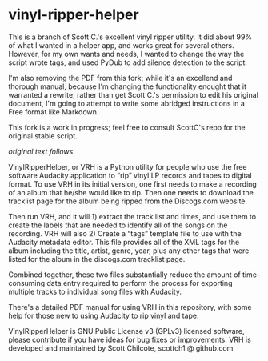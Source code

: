 # vinyl-ripper-helper

This is a branch of Scott C.'s excellent vinyl ripper utility.  It did about 99% of what I wanted in a helper app, and works great for several others.  However, for my own wants and needs, I wanted to change the way the script wrote tags, and used PyDub to add silence detection to the script.

I'm also removing the PDF from this fork; while it's an excellend and thorough manual, because I'm changing the functionality enought that it warranted a rewrite; rather than get Scott C.'s permission to edit his original document, I'm going to attempt to write some abridged instructions in a Free format like Markdown.

This fork is a work in progress; feel free to consult ScottC's repo for the original stable script.

*original text follows*

VinylRipperHelper, or VRH is a Python utility for people who use the free software Audacity application to “rip” vinyl LP records and tapes to digital format.  To use VRH in its initial version, one first needs to make a recording of an album that he/she would like to rip.  Then one needs to download the tracklist page for the album being ripped from the Discogs.com website.  

Then run VRH, and it will 1) extract the track list and times, and use them to create the labels that are needed to identify all of the songs on the recording.  VRH will also 2) Create a “tags” template file to use with the Audacity metadata editor. This file provides all of the XML tags for the album including the title, artist, genre, year, plus any other tags that were listed for the album in the discogs.com tracklist page.

Combined together, these two files substantially reduce the amount of time-consuming data entry required to perform the process for exporting multiple tracks to individual song files with Audacity.

There's a detailed PDF manual for using VRH in this repository, with some help for those new to using Audacity to rip vinyl and tape.

VinylRipperHelper is GNU Public License v3 (GPLv3) licensed software, please contribute if you have ideas for bug fixes or improvements.
VRH is developed and maintained by Scott Chilcote, scottch1 @ github.com
